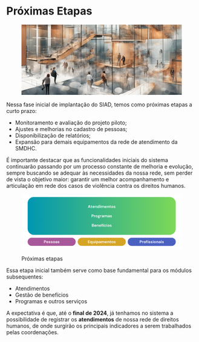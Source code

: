 # Próximas Etapas

<figure><img src="../.gitbook/assets/image.png" alt=""><figcaption></figcaption></figure>

Nessa fase inicial de implantação do SIAD, temos como próximas etapas a curto prazo:

* Monitoramento e avaliação do projeto piloto;
* Ajustes e melhorias no cadastro de pessoas;
* Disponibilização de relatórios;
* Expansão para demais equipamentos da rede de atendimento da SMDHC.

É importante destacar que as funcionalidades iniciais do sistema continuarão passando por um processo constante de melhoria e evolução, sempre buscando se adequar às necessidades da nossa rede, sem perder de vista o objetivo maior: garantir um melhor acompanhamento e articulação em rede dos casos de violência contra os direitos humanos.

<figure><img src="../.gitbook/assets/image (2).png" alt=""><figcaption><p>Próximas etapas</p></figcaption></figure>

Essa etapa inicial também serve como base fundamental para os módulos subsequentes:

* Atendimentos
* Gestão de benefícios
* Programas e outros serviços

A expectativa é que, até o **final de 2024**, já tenhamos no sistema a possibilidade de registrar os **atendimentos** de nossa rede de direitos humanos, de onde surgirão os principais indicadores a serem trabalhados pelas coordenações.
